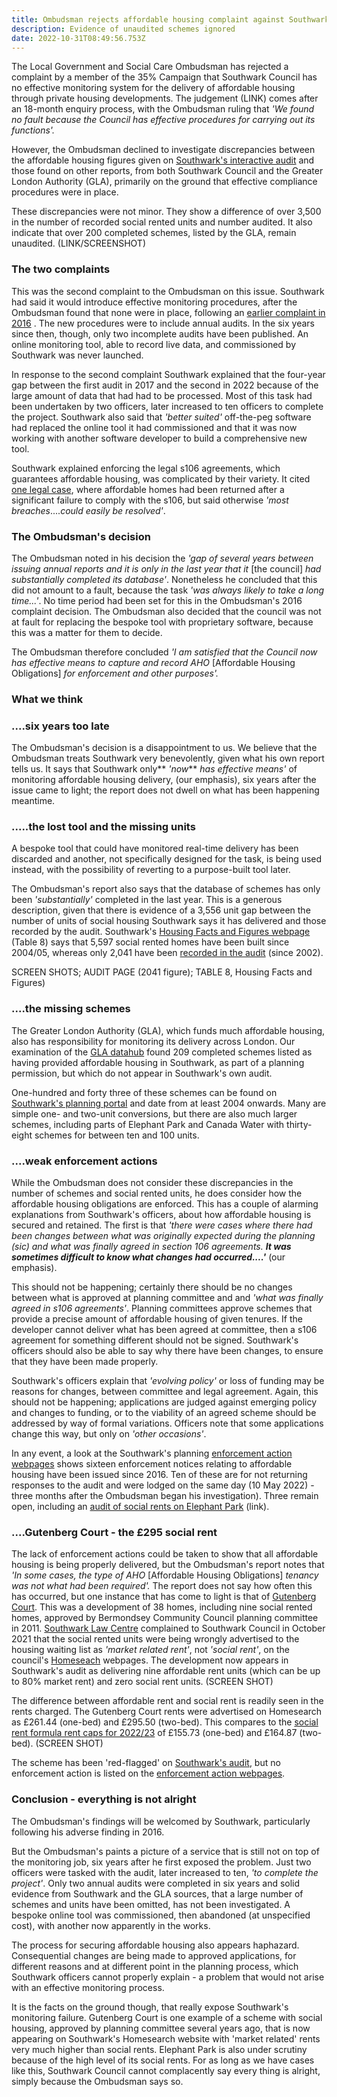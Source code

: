 ```yaml
---
title: Ombudsman rejects affordable housing complaint against Southwark
description: Evidence of unaudited schemes ignored
date: 2022-10-31T08:49:56.753Z
---
```

The Local Government and Social Care Ombudsman has rejected a complaint by a member of the 35% Campaign that Southwark Council has no effective monitoring system for the delivery of affordable housing through private housing developments.  The judgement (LINK) comes after an 18-month enquiry process, with the Ombudsman ruling that *'We found no fault because the Council has effective procedures for carrying out its functions'.*

However, the Ombudsman declined to investigate discrepancies between the affordable housing figures given on [Southwark's interactive audit](https://urldefense.com/v3/__https://app.powerbi.com/view?r=eyJrIjoiODIzNTdiMGUtMDAxNS00NGI1LThjY2EtYjBjMWQwYzcxMzQ2IiwidCI6ImNhZjg2Y2IxLThjYTItNDU0NS1hNGRkLWYzNTlkMDM5MGEwOCJ9&pageName=ReportSection__;!!Ou-zFulSALS7ubxZ2oj45Dg!Vqi3bagEzmK7icBcQgGm18ZQk8FHJAYsCVjB_M_V6G6fzAaRhemokxPlAzcnrCU09xxdfdKYI2SsLLc63Oa-DmfMFJGVKA$) and those found on other reports, from both Southwark Council and the Greater London Authority (GLA), primarily on the ground that effective compliance procedures were in place.

These discrepancies  were not minor.  They show a difference of over 3,500 in the number of recorded social rented units and number audited.  It also indicate that over 200 completed schemes, listed by the GLA, remain unaudited.  (LINK/SCREENSHOT)

### The two complaints

This was the second complaint to the Ombudsman on this issue.  Southwark had said it would introduce  effective monitoring procedures, after the Ombudsman found that none were in place, following an [earlier complaint in 2016](https://www.35percent.org/posts/2016-12-12-ombudsman-slams-southwark-for-no-s106-monitoring/) .  The new procedures were to include annual audits.  In the six years since then, though, only two incomplete audits have been published.  An online monitoring tool, able to record live data, and commissioned by Southwark was never launched.

In response to the second complaint Southwark explained that the four-year gap between the first audit in 2017 and the second in 2022 because of the large amount of data that had had to be processed.  Most of this task had been undertaken by two officers, later increased to ten officers to complete the project.  Southwark also said that *'better suited'* off-the-peg software had replaced the online tool it had commissioned and that it was now working with another software developer to build a comprehensive new tool.

Southwark explained enforcing the legal s106 agreements, which guarantees affordable housing, was complicated by their variety.  It cited [one legal case](https://www.35percent.org/posts/2017-06-20-signal-tower-embarrassment-southwark-pays-for-lost-affordable-housing/), where affordable homes had been returned after a significant failure to comply with the s106, but said otherwise *'most breaches*....*could easily be resolved'*. 

### The Ombudsman's decision

The Ombudsman noted in his decision the *'gap of several years between issuing annual reports* *and it is only in the last year that it* \[the council] *had substantially completed its database'*.  Nonetheless he concluded that this did not amount to a fault, because the task *'was always likely to take a long time...'*.   No time period had been set for this in the Ombudsman's 2016 complaint decision.  The Ombudsman also decided that the council was not at fault for replacing the bespoke tool with proprietary software, because this was a matter for them to decide.

The Ombudsman therefore concluded *'I am satisfied that the Council now has effective means to capture and record AHO* \[Affordable Housing Obligations] *for enforcement and other purposes'.*

### What we think

### ....six years too late

The Ombudsman's decision is a disappointment to us.  We believe that the Ombudsman treats Southwark very benevolently, given what his own report tells us.  It says that Southwark only** *'now*** *has effective means'* of monitoring affordable housing delivery, (our emphasis), six years after the issue came to light; the report does not dwell on what has been happening meantime.  

### .....the lost tool and the missing units

A bespoke tool that could have monitored real-time delivery has been discarded and another, not specifically designed for the task, is being used instead, with the possibility of reverting to a purpose-built tool later.  

The Ombudsman's report also says that the database of schemes has only been *'substantially'* completed in the last year.  This is a generous description, given that there is evidence of a 3,556 unit gap between the number of units of social housing Southwark says it has delivered  and those recorded by the audit.  Southwark's [Housing Facts and Figures webpage](https://www.southwark.gov.uk/planning-and-building-control/planning-policy-and-transport-policy/monitoring/authority-monitoring-report/housing?chapter=4) (Table 8) says that 5,597 social rented homes have been built since 2004/05, whereas only 2,041 have been [recorded in the audit](https://urldefense.com/v3/__https://app.powerbi.com/view?r=eyJrIjoiODIzNTdiMGUtMDAxNS00NGI1LThjY2EtYjBjMWQwYzcxMzQ2IiwidCI6ImNhZjg2Y2IxLThjYTItNDU0NS1hNGRkLWYzNTlkMDM5MGEwOCJ9&pageName=ReportSection__;!!Ou-zFulSALS7ubxZ2oj45Dg!Vqi3bagEzmK7icBcQgGm18ZQk8FHJAYsCVjB_M_V6G6fzAaRhemokxPlAzcnrCU09xxdfdKYI2SsLLc63Oa-DmfMFJGVKA$)  (since 2002).

SCREEN SHOTS; AUDIT PAGE (2041 figure); TABLE 8, Housing Facts and Figures)

### ....the missing schemes

The Greater London Authority (GLA), which funds much affordable housing, also has responsibility for monitoring its delivery across London.  Our examination of the [GLA datahub](https://public.tableau.com/app/profile/glaintelligence/viz/PlanningLondonDatahub-Dashboard/MainDashboard) found 209 completed schemes listed as having provided affordable housing in Southwark, as part of a planning permission, but which do not appear in Southwark's own audit.  

One-hundred and forty three of these schemes can be found on [Southwark's planning portal](https://www.southwark.gov.uk/planning-and-building-control/planning-applications/planning-register-search-view-and-comment-on-planning-applications) and date from at least 2004 onwards.  Many are simple one- and two-unit conversions, but there are also much larger schemes, including parts of Elephant Park and Canada Water with thirty-eight schemes for between ten and 100 units.

### ....weak enforcement actions

While the Ombudsman does not consider these discrepancies in the number of schemes and social rented units, he does consider how the affordable housing obligations are enforced.  This has a couple of alarming explanations from Southwark's officers, about how affordable housing is secured and retained.  The first is that *'there were cases where there had been changes between what was originally expected during the planning (sic) and what was finally agreed in section 106 agreements. **It was sometimes difficult to know what changes had occurred....'*** (our emphasis).

This should not be happening; certainly there should be no changes between what is approved at planning committee and  and *'what was finally agreed in s106 agreements'*.  Planning committees approve schemes that provide a precise amount of affordable housing of given tenures. If the developer cannot deliver what has been agreed at committee, then a s106 agreement for something different should not be signed.  Southwark's officers should also be able to say why there have been changes, to ensure that they have been made properly.

Southwark's officers explain that *'evolving policy'* or loss of funding may be reasons for changes, between committee and legal agreement.  Again, this should not be happening; applications are judged against emerging policy and changes to funding, or to the viability of an agreed scheme should be addressed by way of formal variations.  Officers note that some applications change this way, but only on *'other occasions'*.

In any event, a look at the Southwark's planning [enforcement action webpages](https://planning.southwark.gov.uk/online-applications/search.do?action=simple&searchType=Enforcement) shows sixteen enforcement notices relating to affordable housing have been issued since 2016.  Ten of these are for not returning responses to the audit and were lodged on the same day (10 May 2022) - three months after the Ombudsman began his investigation).  Three remain open, including an [audit of social rents on Elephant Park](https://southwarknews.co.uk/news/housing/fears-raised-that-100-elephant-park-social-rent-properties-are-charging-tenants-incorrectly/) (link).

### ....Gutenberg Court - the £295 social rent

The lack of enforcement actions could be taken to show that all affordable housing is being properly delivered, but the Ombudsman's report notes that *'In some cases, the type of AHO* \[Affordable Housing Obligations] *tenancy was not what had been required'.*  The report does not say  how often this has occurred, but one instance that has come to light is that of [Gutenberg Court](https://planning.southwark.gov.uk/online-applications/applicationDetails.do?keyVal=ZZZV1QKBWR443&activeTab=summary).  This was a development of 38 homes, including nine social rented homes, approved by Bermondsey Community Council planning committee in 2011.  [Southwark Law Centre](https://www.southwarklawcentre.org.uk/) complained to Southwark Council in October 2021 that the social rented units were being wrongly  advertised to the housing waiting list as *'market related rent'*, not *'social rent'*, on the council's [Homeseach](https://www.southwarkhomesearch.org.uk/) webpages.  The development now appears in Southwark's audit as delivering nine affordable rent units (which can be up to 80% market rent) and zero social rent units. (SCREEN SHOT)

The difference between affordable rent and social rent is readily seen in the rents charged.  The Gutenberg Court rents were advertised on Homesearch as £261.44 (one-bed) and £295.50 (two-bed).  This compares to the [social rent formula rent caps for 2022/23](https://www.gov.uk/government/publications/rent-standard/limit-on-annual-rent-increases-2022-23-from-april-2022#rent-caps) of £155.73 (one-bed) and £164.87 (two-bed). (SCREEN SHOT)

The scheme has been 'red-flagged' on [Southwark's audit](https://urldefense.com/v3/__https://app.powerbi.com/view?r=eyJrIjoiODIzNTdiMGUtMDAxNS00NGI1LThjY2EtYjBjMWQwYzcxMzQ2IiwidCI6ImNhZjg2Y2IxLThjYTItNDU0NS1hNGRkLWYzNTlkMDM5MGEwOCJ9&pageName=ReportSection__;!!Ou-zFulSALS7ubxZ2oj45Dg!Vqi3bagEzmK7icBcQgGm18ZQk8FHJAYsCVjB_M_V6G6fzAaRhemokxPlAzcnrCU09xxdfdKYI2SsLLc63Oa-DmfMFJGVKA$), but no enforcement action is listed on the [enforcement action webpages](https://planning.southwark.gov.uk/online-applications/search.do?action=simple&searchType=Enforcement).

### Conclusion - everything is not alright

The Ombudsman's findings will be welcomed by Southwark, particularly following his adverse finding in 2016. 

But the Ombudsman's paints a picture of a service that is still not on top of the monitoring job, six years after he first exposed the problem.  Just two officers were tasked with the audit, later increased to ten, *'to complete the project'*. Only two annual audits were completed in six years and solid evidence from Southwark and the GLA sources, that a large number of schemes and units have been omitted, has not been investigated.  A bespoke online tool was commissioned, then abandoned (at unspecified cost), with another now apparently in the works.  

The process for securing affordable housing also appears haphazard.  Consequential changes are being made to approved applications, for different reasons and at different point in the planning process, which Southwark officers cannot properly explain - a problem that would not arise with an effective monitoring process. 

It is the facts on the ground though, that really expose Southwark's monitoring failure.  Gutenberg Court is one example of a scheme with social housing, approved by planning committee several years ago, that is now appearing on Southwark's Homesearch website with 'market related' rents very much higher than social rents.  Elephant Park is also under scrutiny because of the high level of its social rents.  For as long as we have cases like this, Southwark Council cannot complacently say every thing is alright, simply because the Ombudsman says so.